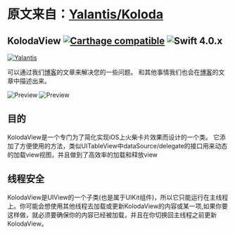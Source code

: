 # 原文来自：[Yalantis/Koloda](https://github.com/Yalantis/Koloda/blob/master/README.md)

KolodaView [![Carthage compatible](https://img.shields.io/badge/Carthage-compatible-4BC51D.svg?style=flat)](https://github.com/Carthage/Carthage) ![Swift 4.0.x](https://img.shields.io/badge/Swift-4.0.x-orange.svg)
--------------

[![Yalantis](https://raw.githubusercontent.com/Yalantis/PullToMakeSoup/master/PullToMakeSoupDemo/Resouces/badge_dark.png)](https://Yalantis.com/?utm_source=github)

可以通过我们[博客](https://yalantis.com/blog/how-we-built-tinder-like-koloda-in-swift/)的文章来解决您的一些问题。
和其他事情我们也会在[博客](https://yalantis.com/blog/koloda-tinder-like-animation-version-2-prototyping-in-pixate-and-development-in-swift/)的文章中描述出来。

![Preview](https://github.com/Yalantis/Koloda/blob/master/Koloda_v2_example_animation.gif)
![Preview](https://github.com/Yalantis/Koloda/blob/master/Koloda_v1_example_animation.gif)

目的
--------------
KolodaView是一个专门为了简化实现iOS上火柴卡片效果而设计的一个类。
它添加了方便使用的方法，类似UITableView中dataSource/delegate的接口用来动态的加载view视图，并且做到了高效率的加载和释放view

线程安全
--------------
KolodaView是UIView的一个子类(也是属于UIKit组件)，所以它只能运行在主线程上。你可能会想使用其他线程去加载或更新KolodaView的内容或某一项,如果你要这样做，就必须要确保你的内容已经被加载，并且在你切换回主线程之前更新KolodaView。


